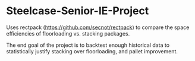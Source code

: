 # Steelcase-Senior-IE-Project

Uses rectpack (https://github.com/secnot/rectpack) to compare the space efficiencies of floorloading vs. stacking packages.

The end goal of the project is to backtest enough historical data to statistically justify stacking over floorloading, and pallet improvement.
